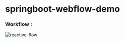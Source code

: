 # springboot-webflow-demo

### Workflow :

![reactive-flow](https://user-images.githubusercontent.com/25712816/113294351-7f577880-9314-11eb-859e-23504ccdebaf.PNG)